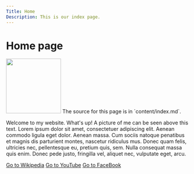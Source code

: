 ```yaml
---
Title: Home
Description: This is our index page.
---
```


Home page 
==========================
<img src="image/hat-floppa.png" width="150px" height="150px">
The source for this page is in `content/index.md`.


Welcome to my website. What's up! A picture of me can be seen above this text.
Lorem ipsum dolor sit amet, consectetuer adipiscing elit. Aenean commodo ligula eget dolor. Aenean massa. Cum sociis natoque penatibus et magnis dis parturient montes, nascetur ridiculus mus. Donec quam felis, ultricies nec, pellentesque eu, pretium quis, sem. Nulla consequat massa quis enim. Donec pede justo, fringilla vel, aliquet nec, vulputate eget, arcu.

<a href="https://sv.wikipedia.org/" class="button button-red">Go to Wikipedia</a>
<a href="https://www.youtube.com/" class="button button-yellow">Go to YouTube</a>
<a href="https://www.facebook.com/" class="button button-green">Go to FaceBook</a>